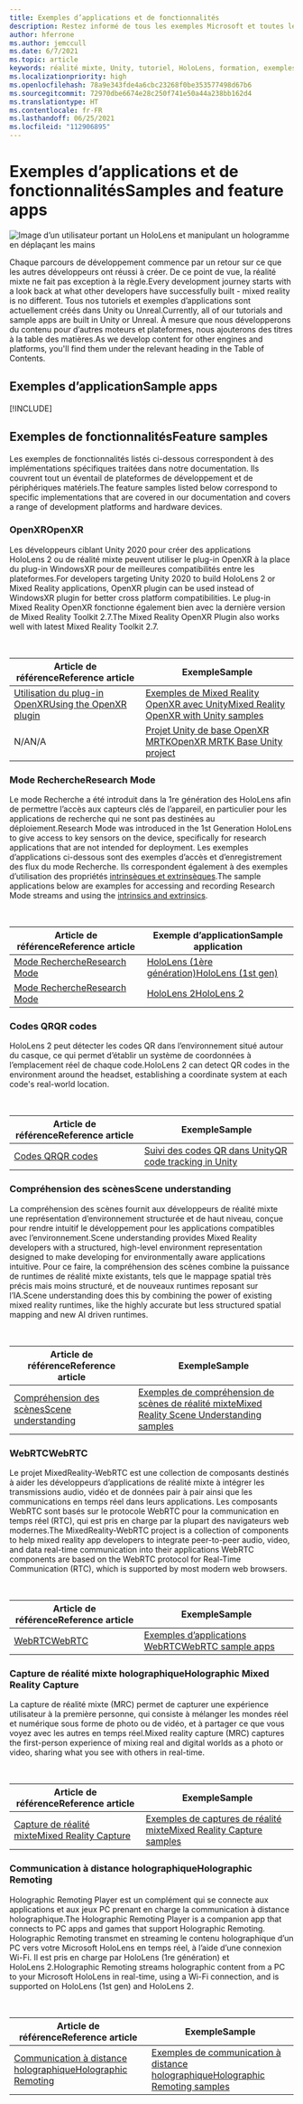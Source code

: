 ```yaml
---
title: Exemples d’applications et de fonctionnalités
description: Restez informé de tous les exemples Microsoft et toutes les applications des fonctionnalités de réalité mixte disponibles pour HoloLens.
author: hferrone
ms.author: jemccull
ms.date: 6/7/2021
ms.topic: article
keywords: réalité mixte, Unity, tutoriel, HoloLens, formation, exemples, MRTK, mode de recherche, HoloLens 2, codes QR, WebRTC, Capture de Réalité Mixte, communication à distance holographique, outils d’expérience utilisateur
ms.localizationpriority: high
ms.openlocfilehash: 78a9e343fde4a6cbc23268f0be353577498d67b6
ms.sourcegitcommit: 72970dbe6674e28c250f741e50a44a238bb162d4
ms.translationtype: HT
ms.contentlocale: fr-FR
ms.lasthandoff: 06/25/2021
ms.locfileid: "112906895"
---
```

# <a name="samples-and-feature-apps"></a><span data-ttu-id="1ac22-104">Exemples d’applications et de fonctionnalités</span><span class="sxs-lookup"><span data-stu-id="1ac22-104">Samples and feature apps</span></span>

![Image d’un utilisateur portant un HoloLens et manipulant un hologramme en déplaçant les mains](unreal/images/unreal-developer.jpg)

<span data-ttu-id="1ac22-106">Chaque parcours de développement commence par un retour sur ce que les autres développeurs ont réussi à créer. De ce point de vue, la réalité mixte ne fait pas exception à la règle.</span><span class="sxs-lookup"><span data-stu-id="1ac22-106">Every development journey starts with a look back at what other developers have successfully built - mixed reality is no different.</span></span> <span data-ttu-id="1ac22-107">Tous nos tutoriels et exemples d’applications sont actuellement créés dans Unity ou Unreal.</span><span class="sxs-lookup"><span data-stu-id="1ac22-107">Currently, all of our tutorials and sample apps are built in Unity or Unreal.</span></span> <span data-ttu-id="1ac22-108">À mesure que nous développerons du contenu pour d’autres moteurs et plateformes, nous ajouterons des titres à la table des matières.</span><span class="sxs-lookup"><span data-stu-id="1ac22-108">As we develop content for other engines and platforms, you'll find them under the relevant heading in the Table of Contents.</span></span>

## <a name="sample-apps"></a><span data-ttu-id="1ac22-109">Exemples d’application</span><span class="sxs-lookup"><span data-stu-id="1ac22-109">Sample apps</span></span>

[!INCLUDE[](includes/tabs-samples.md)]

## <a name="feature-samples"></a><span data-ttu-id="1ac22-110">Exemples de fonctionnalités</span><span class="sxs-lookup"><span data-stu-id="1ac22-110">Feature samples</span></span>

<span data-ttu-id="1ac22-111">Les exemples de fonctionnalités listés ci-dessous correspondent à des implémentations spécifiques traitées dans notre documentation. Ils couvrent tout un éventail de plateformes de développement et de périphériques matériels.</span><span class="sxs-lookup"><span data-stu-id="1ac22-111">The feature samples listed below correspond to specific implementations that are covered in our documentation and covers a range of development platforms and hardware devices.</span></span>

### <a name="openxr"></a><span data-ttu-id="1ac22-112">OpenXR</span><span class="sxs-lookup"><span data-stu-id="1ac22-112">OpenXR</span></span>

<span data-ttu-id="1ac22-113">Les développeurs ciblant Unity 2020 pour créer des applications HoloLens 2 ou de réalité mixte peuvent utiliser le plug-in OpenXR à la place du plug-in WindowsXR pour de meilleures compatibilités entre les plateformes.</span><span class="sxs-lookup"><span data-stu-id="1ac22-113">For developers targeting Unity 2020 to build HoloLens 2 or Mixed Reality applications, OpenXR plugin can be used instead of WindowsXR plugin for better cross platform compatibilities.</span></span> <span data-ttu-id="1ac22-114">Le plug-in Mixed Reality OpenXR fonctionne également bien avec la dernière version de Mixed Reality Toolkit 2.7.</span><span class="sxs-lookup"><span data-stu-id="1ac22-114">The Mixed Reality OpenXR Plugin also works well with latest Mixed Reality Toolkit 2.7.</span></span>

<br>

| <span data-ttu-id="1ac22-115">Article de référence</span><span class="sxs-lookup"><span data-stu-id="1ac22-115">Reference article</span></span> | <span data-ttu-id="1ac22-116">Exemple</span><span class="sxs-lookup"><span data-stu-id="1ac22-116">Sample</span></span> |
| --- | --- |
| [<span data-ttu-id="1ac22-117">Utilisation du plug-in OpenXR</span><span class="sxs-lookup"><span data-stu-id="1ac22-117">Using the OpenXR plugin</span></span>](./unity/xr-project-setup.md) | [<span data-ttu-id="1ac22-118">Exemples de Mixed Reality OpenXR avec Unity</span><span class="sxs-lookup"><span data-stu-id="1ac22-118">Mixed Reality OpenXR with Unity samples</span></span>](https://github.com/microsoft/OpenXR-Unity-MixedReality-Samples) |
| <span data-ttu-id="1ac22-119">N/A</span><span class="sxs-lookup"><span data-stu-id="1ac22-119">N/A</span></span> | [<span data-ttu-id="1ac22-120">Projet Unity de base OpenXR MRTK</span><span class="sxs-lookup"><span data-stu-id="1ac22-120">OpenXR MRTK Base Unity project</span></span>](https://github.com/microsoft/UnityOpenXRMRTKBase) |

### <a name="research-mode"></a><span data-ttu-id="1ac22-121">Mode Recherche</span><span class="sxs-lookup"><span data-stu-id="1ac22-121">Research Mode</span></span>

<span data-ttu-id="1ac22-122">Le mode Recherche a été introduit dans la 1re génération des HoloLens afin de permettre l’accès aux capteurs clés de l’appareil, en particulier pour les applications de recherche qui ne sont pas destinées au déploiement.</span><span class="sxs-lookup"><span data-stu-id="1ac22-122">Research Mode was introduced in the 1st Generation HoloLens to give access to key sensors on the device, specifically for research applications that are not intended for deployment.</span></span> <span data-ttu-id="1ac22-123">Les exemples d’applications ci-dessous sont des exemples d’accès et d’enregistrement des flux du mode Recherche. Ils correspondent également à des exemples d’utilisation des propriétés [intrinsèques et extrinsèques](/windows/mixed-reality/locatable-camera#locating-the-device-camera-in-the-world).</span><span class="sxs-lookup"><span data-stu-id="1ac22-123">The sample applications below are examples for accessing and recording Research Mode streams and using the [intrinsics and extrinsics](/windows/mixed-reality/locatable-camera#locating-the-device-camera-in-the-world).</span></span>

<br>

| <span data-ttu-id="1ac22-124">Article de référence</span><span class="sxs-lookup"><span data-stu-id="1ac22-124">Reference article</span></span> | <span data-ttu-id="1ac22-125">Exemple d’application</span><span class="sxs-lookup"><span data-stu-id="1ac22-125">Sample application</span></span> |
| --- | --- |
| [<span data-ttu-id="1ac22-126">Mode Recherche</span><span class="sxs-lookup"><span data-stu-id="1ac22-126">Research Mode</span></span>](platform-capabilities-and-apis/research-mode.md) | [<span data-ttu-id="1ac22-127">HoloLens (1ère génération)</span><span class="sxs-lookup"><span data-stu-id="1ac22-127">HoloLens (1st gen)</span></span>](https://github.com/microsoft/HoloLensForCV/tree/master/Samples) |
| [<span data-ttu-id="1ac22-128">Mode Recherche</span><span class="sxs-lookup"><span data-stu-id="1ac22-128">Research Mode</span></span>](platform-capabilities-and-apis/research-mode.md) | [<span data-ttu-id="1ac22-129">HoloLens 2</span><span class="sxs-lookup"><span data-stu-id="1ac22-129">HoloLens 2</span></span>](https://github.com/microsoft/HoloLens2ForCV/tree/main/Samples) |

### <a name="qr-codes"></a><span data-ttu-id="1ac22-130">Codes QR</span><span class="sxs-lookup"><span data-stu-id="1ac22-130">QR codes</span></span>

<span data-ttu-id="1ac22-131">HoloLens 2 peut détecter les codes QR dans l’environnement situé autour du casque, ce qui permet d’établir un système de coordonnées à l’emplacement réel de chaque code.</span><span class="sxs-lookup"><span data-stu-id="1ac22-131">HoloLens 2 can detect QR codes in the environment around the headset, establishing a coordinate system at each code's real-world location.</span></span>

<br>

| <span data-ttu-id="1ac22-132">Article de référence</span><span class="sxs-lookup"><span data-stu-id="1ac22-132">Reference article</span></span> | <span data-ttu-id="1ac22-133">Exemple</span><span class="sxs-lookup"><span data-stu-id="1ac22-133">Sample</span></span> |
| --- | --- |
| [<span data-ttu-id="1ac22-134">Codes QR</span><span class="sxs-lookup"><span data-stu-id="1ac22-134">QR codes</span></span>](platform-capabilities-and-apis/qr-code-tracking.md) | [<span data-ttu-id="1ac22-135">Suivi des codes QR dans Unity</span><span class="sxs-lookup"><span data-stu-id="1ac22-135">QR code tracking in Unity</span></span>](https://github.com/microsoft/MixedReality-QRCode-Sample) |

### <a name="scene-understanding"></a><span data-ttu-id="1ac22-136">Compréhension des scènes</span><span class="sxs-lookup"><span data-stu-id="1ac22-136">Scene understanding</span></span>

<span data-ttu-id="1ac22-137">La compréhension des scènes fournit aux développeurs de réalité mixte une représentation d’environnement structurée et de haut niveau, conçue pour rendre intuitif le développement pour les applications compatibles avec l’environnement.</span><span class="sxs-lookup"><span data-stu-id="1ac22-137">Scene understanding provides Mixed Reality developers with a structured, high-level environment representation designed to make developing for environmentally aware applications intuitive.</span></span> <span data-ttu-id="1ac22-138">Pour ce faire, la compréhension des scènes combine la puissance de runtimes de réalité mixte existants, tels que le mappage spatial très précis mais moins structuré, et de nouveaux runtimes reposant sur l’IA.</span><span class="sxs-lookup"><span data-stu-id="1ac22-138">Scene understanding does this by combining the power of existing mixed reality runtimes, like the highly accurate but less structured spatial mapping and new AI driven runtimes.</span></span>

<br>

| <span data-ttu-id="1ac22-139">Article de référence</span><span class="sxs-lookup"><span data-stu-id="1ac22-139">Reference article</span></span> | <span data-ttu-id="1ac22-140">Exemple</span><span class="sxs-lookup"><span data-stu-id="1ac22-140">Sample</span></span> |
| --- | --- |
| [<span data-ttu-id="1ac22-141">Compréhension des scènes</span><span class="sxs-lookup"><span data-stu-id="1ac22-141">Scene understanding</span></span>](../design/scene-understanding.md) | [<span data-ttu-id="1ac22-142">Exemples de compréhension de scènes de réalité mixte</span><span class="sxs-lookup"><span data-stu-id="1ac22-142">Mixed Reality Scene Understanding samples</span></span>](https://github.com/microsoft/MixedReality-SceneUnderstanding-Samples) |

### <a name="webrtc"></a><span data-ttu-id="1ac22-143">WebRTC</span><span class="sxs-lookup"><span data-stu-id="1ac22-143">WebRTC</span></span>

<span data-ttu-id="1ac22-144">Le projet MixedReality-WebRTC est une collection de composants destinés à aider les développeurs d’applications de réalité mixte à intégrer les transmissions audio, vidéo et de données pair à pair ainsi que les communications en temps réel dans leurs applications. Les composants WebRTC sont basés sur le protocole WebRTC pour la communication en temps réel (RTC), qui est pris en charge par la plupart des navigateurs web modernes.</span><span class="sxs-lookup"><span data-stu-id="1ac22-144">The MixedReality-WebRTC project is a collection of components to help mixed reality app developers to integrate peer-to-peer audio, video, and data real-time communication into their applications WebRTC components are based on the WebRTC protocol for Real-Time Communication (RTC), which is supported by most modern web browsers.</span></span>

<br>

| <span data-ttu-id="1ac22-145">Article de référence</span><span class="sxs-lookup"><span data-stu-id="1ac22-145">Reference article</span></span> | <span data-ttu-id="1ac22-146">Exemple</span><span class="sxs-lookup"><span data-stu-id="1ac22-146">Sample</span></span> |
| --- | --- |
| [<span data-ttu-id="1ac22-147">WebRTC</span><span class="sxs-lookup"><span data-stu-id="1ac22-147">WebRTC</span></span>](https://microsoft.github.io/MixedReality-WebRTC) | [<span data-ttu-id="1ac22-148">Exemples d’applications WebRTC</span><span class="sxs-lookup"><span data-stu-id="1ac22-148">WebRTC sample apps</span></span>](https://github.com/microsoft/MixedReality-WebRTC/tree/master/examples) |

### <a name="holographic-mixed-reality-capture"></a><span data-ttu-id="1ac22-149">Capture de réalité mixte holographique</span><span class="sxs-lookup"><span data-stu-id="1ac22-149">Holographic Mixed Reality Capture</span></span>

<span data-ttu-id="1ac22-150">La capture de réalité mixte (MRC) permet de capturer une expérience utilisateur à la première personne, qui consiste à mélanger les mondes réel et numérique sous forme de photo ou de vidéo, et à partager ce que vous voyez avec les autres en temps réel.</span><span class="sxs-lookup"><span data-stu-id="1ac22-150">Mixed reality capture (MRC) captures the first-person experience of mixing real and digital worlds as a photo or video, sharing what you see with others in real-time.</span></span>

<br>

| <span data-ttu-id="1ac22-151">Article de référence</span><span class="sxs-lookup"><span data-stu-id="1ac22-151">Reference article</span></span> | <span data-ttu-id="1ac22-152">Exemple</span><span class="sxs-lookup"><span data-stu-id="1ac22-152">Sample</span></span> |
| --- | --- |
| [<span data-ttu-id="1ac22-153">Capture de réalité mixte</span><span class="sxs-lookup"><span data-stu-id="1ac22-153">Mixed Reality Capture</span></span>](platform-capabilities-and-apis/mixed-reality-capture-for-developers.md) | [<span data-ttu-id="1ac22-154">Exemples de captures de réalité mixte</span><span class="sxs-lookup"><span data-stu-id="1ac22-154">Mixed Reality Capture samples</span></span>](/samples/microsoft/windows-universal-samples/holographicmixedrealitycapture/) |

### <a name="holographic-remoting"></a><span data-ttu-id="1ac22-155">Communication à distance holographique</span><span class="sxs-lookup"><span data-stu-id="1ac22-155">Holographic Remoting</span></span>

<span data-ttu-id="1ac22-156">Holographic Remoting Player est un complément qui se connecte aux applications et aux jeux PC prenant en charge la communication à distance holographique.</span><span class="sxs-lookup"><span data-stu-id="1ac22-156">The Holographic Remoting Player is a companion app that connects to PC apps and games that support Holographic Remoting.</span></span> <span data-ttu-id="1ac22-157">Holographic Remoting transmet en streaming le contenu holographique d’un PC vers votre Microsoft HoloLens en temps réel, à l’aide d’une connexion Wi-Fi. Il est pris en charge par HoloLens (1re génération) et HoloLens 2.</span><span class="sxs-lookup"><span data-stu-id="1ac22-157">Holographic Remoting streams holographic content from a PC to your Microsoft HoloLens in real-time, using a Wi-Fi connection, and is supported on HoloLens (1st gen) and HoloLens 2.</span></span>

<br>

| <span data-ttu-id="1ac22-158">Article de référence</span><span class="sxs-lookup"><span data-stu-id="1ac22-158">Reference article</span></span> | <span data-ttu-id="1ac22-159">Exemple</span><span class="sxs-lookup"><span data-stu-id="1ac22-159">Sample</span></span> |
| --- | --- |
| [<span data-ttu-id="1ac22-160">Communication à distance holographique</span><span class="sxs-lookup"><span data-stu-id="1ac22-160">Holographic Remoting</span></span>](platform-capabilities-and-apis/holographic-remoting-player.md) | [<span data-ttu-id="1ac22-161">Exemples de communication à distance holographique</span><span class="sxs-lookup"><span data-stu-id="1ac22-161">Holographic Remoting samples</span></span>](https://github.com/microsoft/MixedReality-HolographicRemoting-Samples) |